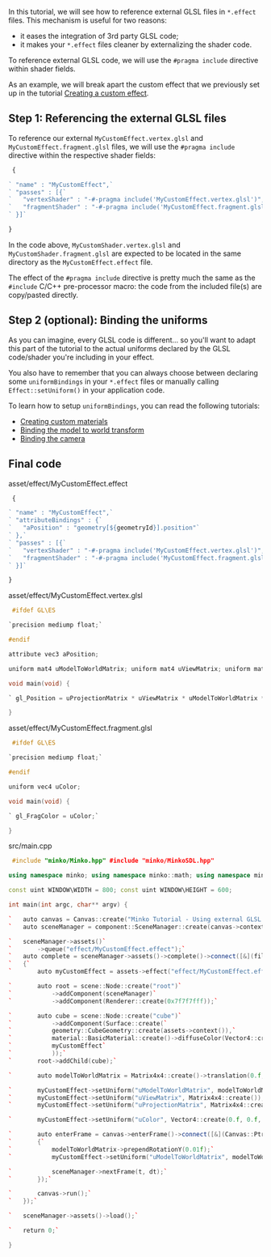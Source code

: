 In this tutorial, we will see how to reference external GLSL files in `*.effect` files. This mechanism is useful for two reasons:

-   it eases the integration of 3rd party GLSL code;
-   it makes your `*.effect` files cleaner by externalizing the shader code.

To reference external GLSL code, we will use the `#pragma include` directive within shader fields.

As an example, we will break apart the custom effect that we previously set up in the tutorial [Creating a custom effect](17-Creating_a_custom_effect.md).

Step 1: Referencing the external GLSL files
-------------------------------------------

To reference our external `MyCustomEffect.vertex.glsl` and `MyCustomEffect.fragment.glsl` files, we will use the `#pragma include` directive within the respective shader fields:


```javascript
 {

` "name" : "MyCustomEffect",`
` "passes" : [{`
`   "vertexShader" : "-#-pragma include('MyCustomEffect.vertex.glsl')",`
`   "fragmentShader" : "-#-pragma include('MyCustomEffect.fragment.glsl')"`
` }]`

} 
```


In the code above, `MyCustomShader.vertex.glsl` and `MyCustomShader.fragment.glsl` are expected to be located in the same directory as the `MyCustomEffect.effect` file.

The effect of the `#pragma include` directive is pretty much the same as the `#include` C/C++ pre-processor macro: the code from the included file(s) are copy/pasted directly.

Step 2 (optional): Binding the uniforms
---------------------------------------

As you can imagine, every GLSL code is different... so you'll want to adapt this part of the tutorial to the actual uniforms declared by the GLSL code/shader you're including in your effect.

You also have to remember that you can always choose between declaring some `uniformBindings` in your `*.effect` files or manually calling `Effect::setUniform()` in your application code.

To learn how to setup `uniformBindings`, you can read the following tutorials:

-   [Creating custom materials](Creating_custom_materials.md)
-   [Binding the model to world transform](Binding_the_model_to_world_transform.md)
-   [Binding the camera](Binding_the_camera.md)

Final code
----------

asset/effect/MyCustomEffect.effect 
```javascript
 {

` "name" : "MyCustomEffect",`
` "attributeBindings" : {`
`   "aPosition" : "geometry[${geometryId}].position"`
` },`
` "passes" : [{`
`   "vertexShader" : "-#-pragma include('MyCustomEffect.vertex.glsl')",`
`   "fragmentShader" : "-#-pragma include('MyCustomEffect.fragment.glsl')"`
` }]`

} 
```


asset/effect/MyCustomEffect.vertex.glsl 
```c
 #ifdef GL\ES

`precision mediump float;`

#endif

attribute vec3 aPosition;

uniform mat4 uModelToWorldMatrix; uniform mat4 uViewMatrix; uniform mat4 uProjectionMatrix;

void main(void) {

` gl_Position = uProjectionMatrix * uViewMatrix * uModelToWorldMatrix * vec4(aPosition, 1.0);`

} 
```


asset/effect/MyCustomEffect.fragment.glsl 
```c
 #ifdef GL\ES

`precision mediump float;`

#endif

uniform vec4 uColor;

void main(void) {

` gl_FragColor = uColor;`

} 
```


src/main.cpp 
```cpp
 #include "minko/Minko.hpp" #include "minko/MinkoSDL.hpp"

using namespace minko; using namespace minko::math; using namespace minko::component;

const uint WINDOW\WIDTH = 800; const uint WINDOW\HEIGHT = 600;

int main(int argc, char** argv) {

`   auto canvas = Canvas::create("Minko Tutorial - Using external GLSL code in effect files", WINDOW_WIDTH, WINDOW_HEIGHT);`
`   auto sceneManager = component::SceneManager::create(canvas->context());`

`   sceneManager->assets()`
`       ->queue("effect/MyCustomEffect.effect");`
`   auto complete = sceneManager->assets()->complete()->connect([&](file::AssetLibrary::Ptr assets)`
`   {`
`       auto myCustomEffect = assets->effect("effect/MyCustomEffect.effect");`

`       auto root = scene::Node::create("root")`
`           ->addComponent(sceneManager)`
`           ->addComponent(Renderer::create(0x7f7f7fff));`

`       auto cube = scene::Node::create("cube")`
`           ->addComponent(Surface::create(`
`           geometry::CubeGeometry::create(assets->context()),`
`           material::BasicMaterial::create()->diffuseColor(Vector4::create(0.f, 0.f, 1.f, 1.f)),`
`           myCustomEffect`
`           ));`
`       root->addChild(cube);`

`       auto modelToWorldMatrix = Matrix4x4::create()->translation(0.f, 0.f, -5.f);`

`       myCustomEffect->setUniform("uModelToWorldMatrix", modelToWorldMatrix);`
`       myCustomEffect->setUniform("uViewMatrix", Matrix4x4::create());`
`       myCustomEffect->setUniform("uProjectionMatrix", Matrix4x4::create()->perspective((float)PI * 0.25f, (float)WINDOW_WIDTH / (float)WINDOW_HEIGHT, .1f, 1000.f));`

`       myCustomEffect->setUniform("uColor", Vector4::create(0.f, 0.f, 1.f, 1.f));`

`       auto enterFrame = canvas->enterFrame()->connect([&](Canvas::Ptr canvas, float t, float dt)`
`       {`
`           modelToWorldMatrix->prependRotationY(0.01f);`
`           myCustomEffect->setUniform("uModelToWorldMatrix", modelToWorldMatrix);`

`           sceneManager->nextFrame(t, dt);`
`       });`

`       canvas->run();`
`   });`

`   sceneManager->assets()->load();`

`   return 0;`

} 
```


